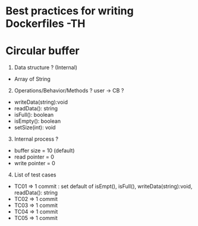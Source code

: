 # Best practices for writing Dockerfiles -TH

# Circular buffer

1. Data structure ? (Internal)
* Array of String

2. Operations/Behavior/Methods ? user -> CB ?
* writeData(string):void
* readData(): string
* isFull(): boolean
* isEmpty(): boolean
* setSize(int): void

3. Internal process ?
* buffer size = 10 (default)
* read pointer = 0
* write pointer = 0

4. List of test cases
* TC01 => 1 commit : set default of isEmpt(), isFull(), writeData(string):void, readData(): string
* TC02 => 1 commit
* TC03 => 1 commit
* TC04 => 1 commit
* TC05 => 1 commit

